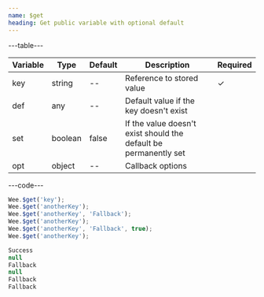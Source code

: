 ```yaml
---
name: $get
heading: Get public variable with optional default
---
```


---table---

| Variable | Type    | Default | Description                                                      | Required |
| -------- | ------- | ------- | ---------------------------------------------------------------- | -------- |
| key      | string  | --      | Reference to stored value                                        | &#10003; |
| def      | any     | --      | Default value if the key doesn't exist                           |          |
| set      | boolean | false   | If the value doesn't exist should the default be permanently set |          |
| opt      | object  | --      | Callback options                                                 |          |

---code---

```javascript
Wee.$get('key');
Wee.$get('anotherKey');
Wee.$get('anotherKey', 'Fallback');
Wee.$get('anotherKey');
Wee.$get('anotherKey', 'Fallback', true);
Wee.$get('anotherKey');
```

```javascript
Success
null
Fallback
null
Fallback
Fallback
```